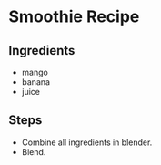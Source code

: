 # Smoothie Recipe
## Ingredients
- mango
- banana
- juice

## Steps
- Combine all ingredients in blender.
- Blend. 

